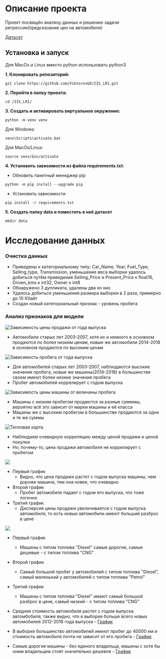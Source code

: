 # Описание проекта
Проект посвящён анализу данных и решению задачи регрессии(предсказание цен на автомобили) 

[Датасет](https://www.kaggle.com/datasets/vijayaadithyanvg/car-price-predictionused-cars/data) 

## Установка и запуск

 Для MacOs и Linux вместо python использовать python3

**1. Клонировать репозиторий:**
```
git clone https://github.com/ViktorovGO/IIS_LR1.git
```

**2. Перейти в папку проекта:**
```
cd /IIS_LR1/
```

**3. Cоздать и активировать виртуальное окружение:**
```
python -m venv venv
```

Для Windows:
```
venv\Scripts\activate.bat
```

Для MacOs/Linux:
```
source venv/bin/activate
```

**4. Установить зависимости из файла requirements.txt:**
- Обновить пакетный менеджер pip
```
python -m pip install --upgrade pip
```

- Установить зависимости
```
pip install -r requirements.txt
```
**5. Создать папку data и поместить в неё датасет**
```
mkdir data
```
# Исследование данных

### Очистка данных 
- Приведены к категориальному типу: Car_Name, Year, Fuel_Type, Selling_type, Transmission, уменьшение веса выборки удалось добиться путём приведения Selling_Price и Present_Price к float16, Driven_kms к int32, Owner к int8
- Обнаружено 3 дупликата, удалены два из них
- Удалось добиться уменьшения размера выборки в 2 раза, примерно до 10 Кбайт
- Создан новый категориальный признак - уровень пробега

### Анализ признаков для модели

![](eda/Selling_Price_from_Year.png 'Зависимость цены продажи от года выпуска')

-  Автомобили старых лет 2003-2007, хотя их и немного в основном продаются по более низким ценам, новые же автомобили 2014-2018 в основном продаются по высоким ценам

![](eda/Driven_kms_from_year.png 'Зависимость пробега от года выпуска')

- Для автомобилей старых лет 2003-2007, наблюдаются высокие значения пробега, новые же машины(2014-2018) в большинстве своем имеют более низкие значения пробега
- Пробег автомобилей коррелирует с годом выпуска

![](eda/Hist_mileage_level.png 'Зависимость цены машины от величины пробега')

- Машины с низким пробегом продаются за разные сумммы, вероятно всё это зависит от марки машины и её класса
- Машины же с высоким пробегом в большинстве продаются за одни и те же суммы

![](eda/Heatmap.png 'Тепловая карта')

- Наблюдаем очевидную корреляцию между ценой продажи и ценой покупки
- Но, почему-то, цена продажи автомобиля не коррелирует с пробегом

![](eda/Selling_Price_and_Driven_kms_from_Year.png )

- Первый график
  - Видно, что цена продажи растет с годом выпуска машины, чем дороже машина, тем она новее, что очевидно
- Второй график
  - Пробег автомобиля падает с годом его выпуска, что тоже логично
- Третий график
  - Дисперсия цены продажи увеличивается с годом выпуска автомобиля, то есть новые автомобили имеют больший разброс в цене

![](eda/Selling_Price_and_Driven_kms_from_Fuel_type.png )

- Первый график
  - Машины с типом топлива "Diesel" самые дорогие, самые дешевые - с типом топлива "CNG"
- Второй график
  - Самый большой пробег у автомобилей с типом топлива "Diesel", самый маленький у автомобилей с типом топлива "Petrol"
- Третий график
  - Машины с типом топлива "Diesel" имают самый большой разброс в цене, самый низкий - с типом топлива "CNG"


- Средняя стоимость автомобиля растет с годом выпуска автомбобиля, также видно, что в выборке больше всего новых автомобилей 2012-2018 года выпуска - 
[График](eda/Sell_from_Year.html)

- В выборке большинство автомобилей имеют пробег до 40000 км и стоимость автомобиля почти не зависит от его пробега - [График](eda/Sell_from_driven_kms.html)


- Самые дорогие машины - без единого владельца, машины с хотя бы оним владельцем стоят значительно дешевле - [График](eda/Sell_from_owners.html)